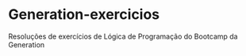 # Generation-exercicios
Resoluções de exercícios de Lógica de Programação do Bootcamp da Generation
